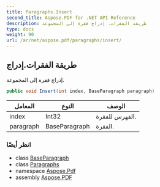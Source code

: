 ```yaml
---
title: Paragraphs.Insert
second_title: Aspose.PDF for .NET API Reference
description: طريقة الفقرات. إدراج فقرة إلى المجموعة
type: docs
weight: 90
url: /ar/net/aspose.pdf/paragraphs/insert/
---
```

## طريقة الفقرات.إدراج

إدراج فقرة إلى المجموعة.

```csharp
public void Insert(int index, BaseParagraph paragraph)
```

| المعامل | النوع | الوصف |
| --- | --- | --- |
| index | Int32 | الفهرس للفقرة. |
| paragraph | BaseParagraph | الفقرة. |

### انظر أيضًا

* class [BaseParagraph](../../baseparagraph/)
* class [Paragraphs](../)
* namespace [Aspose.Pdf](../../../aspose.pdf/)
* assembly [Aspose.PDF](../../../)